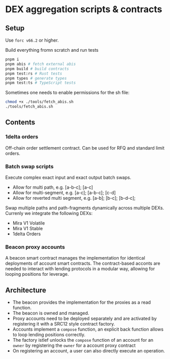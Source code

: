 # DEX aggregation scripts & contracts

## Setup

Use `forc v66.2` or higher.

Build everything fromn scratch and run tests

```bash
pnpm i
pnpm abis # fetch external abis
pnpm build # build contracts
pnpm test:rs # Rust tests
pnpm types # generate types
pnpm test:ts # TypeScript tests
```

Sometimes one needs to enable permissions for the sh file:

```bash
chmod +x ./tools/fetch_abis.sh
./tools/fetch_abis.sh
```


## Contents

### 1delta orders

Off-chain order settlement contract.
Can be used for RFQ and standard limit orders.

### Batch swap scripts

Execute complex exact input and exact output batch swaps.

- Allow for multi path, e.g. [a-b-c]; [a-c]
- Allow for multi-segment, e.g. [a-c]; [a-b-c]; [c-d]
- Allow for reverted multi segment, e.g. [a-b]; [b-c]; [b-d-c];

Swap multiple paths and path-fragments dynamically across multiple DEXs. Currenly we integrate the following DEXs:
- Mira V1 Volatile
- Mira V1 Stable
- 1delta Orders

### Beacon proxy accounts

A beacon smart contract manages the implementation for identical deployments of account smart contracts. The contract-based acconts are needed to interact with lending protocols in a modular way, allowing for looping positions for leverage.

## Architecture

- The beacon provides the implementation for the proxies as a read function.
- The beacon is owned and managed.
- Proxy accounts need to be deployed separately and are activated by registering it with a SRC12 style contract factory.
- Accounts implement a `compose` function, an explicit back function allows to loop lending positions correctly.
- The factory istlef unlocks the `compose` function of an account for an `owner` by registering the `owner` for a account proxy contract
- On registering an account, a user can also directly execute an operation.
